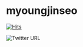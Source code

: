 # myoungjinseo


[![Hits](https://hits.seeyoufarm.com/api/count/incr/badge.svg?url=https%3A%2F%2Fgithub.com%2Fmyoungjinseo&count_bg=%2379C83D&title_bg=%23555555&icon=&icon_color=%23E7E7E7&title=hits&edge_flat=false)](https://hits.seeyoufarm.com)



![Twitter URL](https://img.shields.io/twitter/url?color=%2304cf5c&label=blog&logo=naver&logoColor=%2304cf5c&style=social&url=https://blog.naver.com/smjsih)

